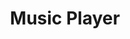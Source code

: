 ---
section: "works"
order: 7
title: "Music Player"
imgName: "musicplayer"
links: { 
         github: "https://github.com/initialsky0/music-player", 
         link: "https://initialsky0.github.io/music-player/"
       }
---